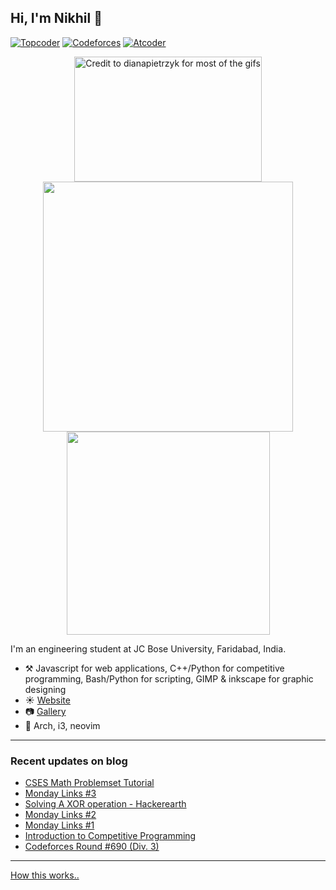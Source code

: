 ## Hi, I'm Nikhil :wave: 
 [![Topcoder](https://run.kaist.ac.kr/badges/topcoder/nikhil1_raghav.svg)](https://topcoder.com/members/nikhil1_raghav) [![Codeforces](https://run.kaist.ac.kr/badges/codeforces/nikhil1_raghav.svg)](https://codeforces.com/profile/nikhil1_raghav) [![Atcoder](https://run.kaist.ac.kr/badges/atcoder/nikhil1_raghav.svg)](https://atcoder.jp/nikhil1_raghav)
 <p align="center">
 <a href="https://nikhilraghav.codes">
  <img src="https://media3.giphy.com/media/j0HBMviGyj3JB14qtB/giphy.gif", width="300", height="200" title="Credit to dianapietrzyk for most of the gifs",/> <br>
  </a>
  <img src="https://github-readme-stats.vercel.app/api?username=nikhil1raghav&show_icons=true&hide_border=true&count_private=true&theme=tokyonight&include_all_commits=true", width="400"/>
  <img src="https://github-readme-stats.vercel.app/api/top-langs/?username=nikhil1raghav&layout=compact&theme=tokyonight&hide_border=true", width="325"/> <br>
  </p>

I'm an engineering student at JC Bose University, Faridabad, India.

- :hammer_and_pick: Javascript for web applications, C++/Python for competitive programming, Bash/Python for scripting, GIMP & inkscape for graphic designing
- :sunny: [Website](https://nikhilraghav.codes)
- :camera: [Gallery](https://gallery.nikhilraghav.codes)
- :seedling: Arch, i3, neovim

---

### Recent updates on blog
<!-- blog starts -->

* [CSES Math Problemset Tutorial](https://nikhilraghav.codes/posts/cses-math/)
* [Monday Links #3](https://nikhilraghav.codes/posts/links3/)
* [Solving A XOR operation - Hackerearth](https://nikhilraghav.codes/posts/xor-operation/)
* [Monday Links #2](https://nikhilraghav.codes/posts/links2/)
* [Monday Links #1](https://nikhilraghav.codes/posts/links1/)
* [Introduction to Competitive Programming](https://nikhilraghav.codes/posts/cpintro/)
* [Codeforces Round #690 (Div. 3)](https://nikhilraghav.codes/posts/cf1462/)
<!-- blog ends -->
---
[How this works..](https://nikhilraghav.codes/posts/selfupdate/)


